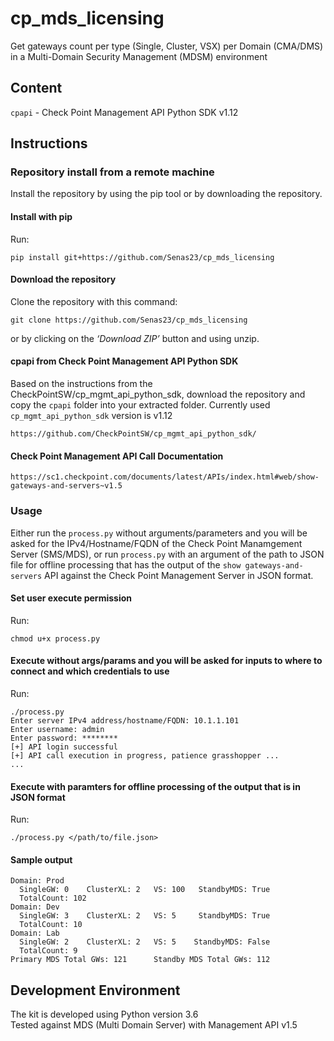 # cp_mds_licensing
Get gateways count per type (Single, Cluster, VSX) per Domain (CMA/DMS) in a Multi-Domain Security Management (MDSM) environment

## Content
`cpapi` - Check Point Management API Python SDK v1.12

## Instructions
### Repository install from a remote machine
Install the repository by using the pip tool or by downloading the repository.

#### Install with pip
Run:
```
pip install git+https://github.com/Senas23/cp_mds_licensing
```

#### Download the repository
Clone the repository with this command:
```
git clone https://github.com/Senas23/cp_mds_licensing
```
or by clicking on the _‘Download ZIP’_ button and using unzip. <br>

#### cpapi from Check Point Management API Python SDK
Based on the instructions from the CheckPointSW/cp_mgmt_api_python_sdk, download the repository and copy the `cpapi` folder into your extracted folder. Currently used `cp_mgmt_api_python_sdk` version is v1.12
```
https://github.com/CheckPointSW/cp_mgmt_api_python_sdk/
```

#### Check Point Management API Call Documentation
```
https://sc1.checkpoint.com/documents/latest/APIs/index.html#web/show-gateways-and-servers~v1.5
```

### Usage
Either run the `process.py` without arguments/parameters and you will be asked for the IPv4/Hostname/FQDN of the Check Point Manamgement Server (SMS/MDS), or run `process.py` with an argument of the path to JSON file for offline processing that has the output of the `show gateways-and-servers` API against the Check Point Management Server in JSON format.

#### Set user execute permission
Run:
```
chmod u+x process.py
```

#### Execute without args/params and you will be asked for inputs to where to connect and which credentials to use
Run:
```
./process.py
Enter server IPv4 address/hostname/FQDN: 10.1.1.101
Enter username: admin
Enter password: ********
[+] API login successful
[+] API call execution in progress, patience grasshopper ...
...
```

#### Execute with paramters for offline processing of the output that is in JSON format
Run:
```
./process.py </path/to/file.json>
```

#### Sample output
```
Domain: Prod
  SingleGW: 0    ClusterXL: 2   VS: 100   StandbyMDS: True
  TotalCount: 102
Domain: Dev
  SingleGW: 3    ClusterXL: 2   VS: 5     StandbyMDS: True
  TotalCount: 10
Domain: Lab
  SingleGW: 2    ClusterXL: 2   VS: 5    StandbyMDS: False
  TotalCount: 9
Primary MDS Total GWs: 121      Standby MDS Total GWs: 112
```

## Development Environment
The kit is developed using Python version 3.6<br>
Tested against MDS (Multi Domain Server) with Management API v1.5
